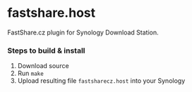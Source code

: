 fastshare.host
==============

FastShare.cz plugin for Synology Download Station.

### Steps to build & install

1. Download source
2. Run `make`
3. Upload resulting file `fastsharecz.host` into your Synology
